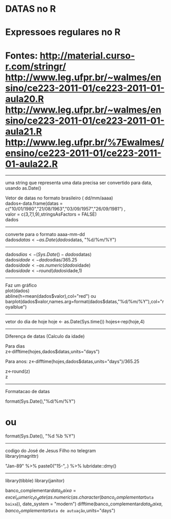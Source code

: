 
# DATAS no R

# Expressoes regulares no R

Fontes: 
http://material.curso-r.com/stringr/  
http://www.leg.ufpr.br/~walmes/ensino/ce223-2011-01/ce223-2011-01-aula20.R  
http://www.leg.ufpr.br/~walmes/ensino/ce223-2011-01/ce223-2011-01-aula21.R   
http://www.leg.ufpr.br/%7Ewalmes/ensino/ce223-2011-01/ce223-2011-01-aula22.R  
================================================================================================

------------------------------------------------------------------------------------------
uma string que representa uma data precisa ser convertido para data, usando as.Date()  
  
  
Vetor de datas no formato brasileiro ( dd/mm/aaaa)    
dados<-data.frame(datas = c("10/01/1980","21/08/1963","03/09/1957","26/09/1981") ,  
                  valor = c(3,7,1,9),stringsAsFactors = FALSE)   
dados   
  
------------------------------------------------------------------------------------------  
converte para o formato aaaa-mm-dd  
dados$datas <- as.Date(dados$datas, "%d/%m/%Y")  

------------------------------------------------------------------------------------------  
dados$dias<-(Sys.Date()- dados$datas)  
dados$idade<-dados$dias/365.25  
dados$idade<-as.numeric(dados$idade)  
dados$idade<-round(dados$idade,1)   

------------------------------------------------------------------------------------------
Faz um gráfico  
plot(dados)  
abline(h=mean(dados$valor),col="red")  
ou  
barplot(dados$valor,names.arg=format(dados$datas,"%d/%m/%Y"),col="royalblue")  

------------------------------------------------------------------------------------------
 vetor do dia de hoje 
hoje <- as.Date(Sys.time())
hojes<-rep(hoje,4)

------------------------------------------------------------------------------------------
Diferença de datas (Calculo da idade)   
  
Para dias  
z<-difftime(hojes,dados$datas,units="days")  

Para anos:
z<-difftime(hojes,dados$datas,units="days")/365.25   

z<-round(z)  
z  

------------------------------------------------------------------------------------------   
 Formatacao de datas     


format(Sys.Date(),"%d/%m/%Y")   
# ou   
format(Sys.Date(), "%d %b %Y")    
   
------------------------------------------------------------------------------------------    
codigo do José de Jesus Filho no telegram   
library(magrittr)

"Jan-89" %>% 
  paste0("15-",.) %>% 
  lubridate::dmy()

------------------------------------------------------------------------------------------

library(tibble)
library(janitor)

banco_complementar$data_baixa = excel_numeric_to_date(as.numeric(as.character(banco_complementar$`Data baixa`)), date_system = "modern") 
difftime(banco_complementar$data_baixa,banco_complementar$`Data de autuação`,units="days")                        
